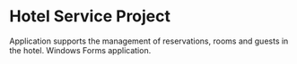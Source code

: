 # Hotel Service Project
Application supports the management of reservations, rooms and guests in the hotel. Windows Forms application.
